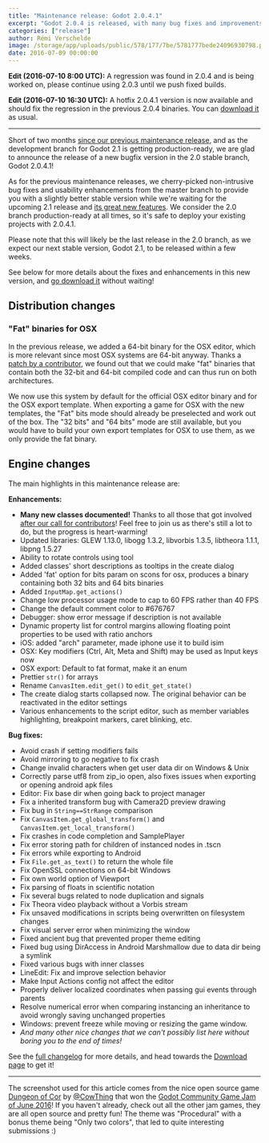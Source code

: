 ```yaml
---
title: "Maintenance release: Godot 2.0.4.1"
excerpt: "Godot 2.0.4 is released, with many bug fixes and improvements, as well as greatly enhanced documentation and new versions for embedded libraries!"
categories: ["release"]
author: Rémi Verschelde
image: /storage/app/uploads/public/578/177/7be/5781777bede24096930798.png
date: 2016-07-09 00:00:00
---
```


**Edit (2016-07-10 8:00 UTC):** A regression was found in 2.0.4 and is being worked on, please continue using 2.0.3 until we push fixed builds.

**Edit (2016-07-10 16:30 UTC):** A hotfix 2.0.4.1 version is now available and should fix the regression in the previous 2.0.4 binaries. You can [download it](/download) as usual.

---

Short of two months [since our previous maintenance release](/article/maintenance-release-godot-2-0-3), and as the development branch for Godot 2.1 is getting production-ready, we are glad to announce the release of a new bugfix version in the 2.0 stable branch, Godot 2.0.4.1!

As for the previous maintenance releases, we cherry-picked non-intrusive bug fixes and usability enhancements from the master branch to provide you with a slightly better stable version while we're waiting for the upcoming 2.1 release and [its great new features](https://etherpad.net/p/godot-2.1-changelog). We consider the 2.0 branch production-ready at all times, so it's safe to deploy your existing projects with 2.0.4.1.

Please note that this will likely be the last release in the 2.0 branch, as we expect our next stable version, Godot 2.1, to be released within a few weeks.

See below for more details about the fixes and enhancements in this new version, and [go download it](/download) without waiting!

## Distribution changes

### "Fat" binaries for OSX

In the previous release, we added a 64-bit binary for the OSX editor, which is more relevant since most OSX systems are 64-bit anyway. Thanks a [patch by a contributor](https://github.com/godotengine/godot/issues/4732), we found out that we could make "fat" binaries that contain both the 32-bit and 64-bit compiled code and can thus run on both architectures.

We now use this system by default for the official OSX editor binary and for the OSX export template. When exporting a game for OSX with the new templates, the "Fat" bits mode should already be preselected and work out of the box. The "32 bits" and "64 bits" mode are still available, but you would have to build your own export templates for OSX to use them, as we only provide the fat binary.

## Engine changes

The main highlights in this maintenance release are:

**Enhancements:**

- **Many new classes documented!** Thanks to all those that got involved [after our call for contributors](/article/fill-blank-class-reference)! Feel free to join us as there's still a lot to do, but the progress is heart-warming!
- Updated libraries: GLEW 1.13.0, libogg 1.3.2, libvorbis 1.3.5, libtheora 1.1.1, libpng 1.5.27
- Ability to rotate controls using tool
- Added classes' short descriptions as tooltips in the create dialog
- Added 'fat' option for bits param on scons for osx, produces a binary containing both 32 bits and 64 bits binaries
- Added `InputMap.get_actions()`
- Change low processor usage mode to cap to 60 FPS rather than 40 FPS
- Change the default comment color to #676767
- Debugger: show error message if description is not available
- Dynamic property list for control margins allowing floating point properties to be used with ratio anchors
- iOS: added "arch" parameter, made iphone use it to build isim
- OSX: Key modifiers (Ctrl, Alt, Meta and Shift) may be used as Input keys now
- OSX export: Default to fat format, make it an enum
- Prettier `str()` for arrays
- Rename `CanvasItem.edit_get()` to `edit_get_state()`
- The create dialog starts collapsed now. The original behavior can be reactivated in the editor settings
- Various enhancements to the script editor, such as member variables highlighting, breakpoint markers, caret blinking, etc.

**Bug fixes:**

- Avoid crash if setting modifiers fails
- Avoid mirroring to go negative to fix crash
- Change invalid characters when get user data dir on Windows & Unix
- Correctly parse utf8 from zip_io open, also fixes issues when exporting or opening android apk files
- Editor: Fix base dir when going back to project manager
- Fix a inherited transform bug with Camera2D preview drawing
- Fix bug in `String==StrRange` comparison
- Fix `CanvasItem.get_global_transform()` and `CanvasItem.get_local_transform()`
- Fix crashes in code completion and SamplePlayer
- Fix error storing path for children of instanced nodes in .tscn
- Fix errors while exporting to Android
- Fix `File.get_as_text()` to return the whole file
- Fix OpenSSL connections on 64-bit Windows
- Fix own world option of Viewport
- Fix parsing of floats in scientific notation
- Fix several bugs related to node duplication and signals
- Fix Theora video playback without a Vorbis stream
- Fix unsaved modifications in scripts being overwritten on filesystem changes
- Fix visual server error when minimizing the window
- Fixed ancient bug that prevented proper theme editing
- Fixed bug using DirAccess in Android Marshmallow due to data dir being a symlink
- Fixed various bugs with inner classes
- LineEdit: Fix and improve selection behavior
- Make Input Actions config not affect the editor
- Properly deliver localized coordinates when passing gui events through parents
- Resolve numerical error when comparing instancing an inheritance to avoid wrongly saving unchanged properties
- Windows: prevent freeze while moving or resizing the game window.
- *And many other nice changes that we can't possibly list here without boring you to the end of times!*

See the [full changelog](http://download.tuxfamily.org/godotengine/2.0.4.1/Godot_v2.0.4.1_stable_changelog.txt) for more details, and head towards the [Download page](/download) to get it!

---

The screenshot used for this article comes from the nice open source game [Dungeon of Cor](https://cowthing.itch.io/dungeon-of-cor) by [@CowThing](https://github.com/CowThing) that won the [Godot Community Game Jam of June 2016](https://itch.io/jam/godotjam062016/results)! If you haven't already, check out all the other jam games, they are all open source and pretty fun! The theme was "Procedural" with a bonus theme being "Only two colors", that led to quite interesting submissions :)
